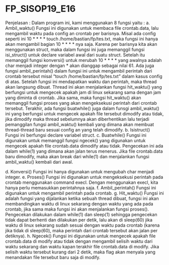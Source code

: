 # FP_SISOP19_E16

Penjelasan : 
Dalam program ini, kami menggunakan 8 fungsi yaitu :
a.	Ambil_waktu() 
Fungsi ini digunakan untuk membaca file crontab.data, lalu mengambil waktu pada config an crontab per barisnya. Misal ada config seperti ini 
10 * * * * touch /home/bastian/fp/tes.txt, maka fungsi ini hanya akan mengambil bagian 10 * * * * nya saja. Karena per barisnya kita akan menggunakan struct, maka dalam fungsi ini juga memanggil fungsi isi_struct() untuk declare variabel awal dari suatu struct. Setelah itu memanggil fungsi konversi() untuk merubah 10 * * * * yang awalnya adalah char menjadi integer dengan * akan dianggap sebagai nilai 61. Ada juga fungsi ambil_perintah() dalam fungsi ini untuk mengambil perintah dari crontab tersebut misal “touch /home/bastian/fp/tes.txt” dalam kasus config di atas. Setelah fungsi ini mendapatkan waktu dan perintah, maka thread akan langsung dibuat. Thread ini akan menjalankan fungsi hit_waktu() yang berfungsi untuk mengecek apakah jam di linux sekarang sama dengan jam yang diminta di crontab. Jika sama, maka fungsi hit_waktu() akan memanggil fungsi proses yang akan mengeksekusi perintah dari crontab tersebut. Terakhir, ada fungsi buatwhile() juga dalam funsgi ambil_waktu() ini yang berfungsi untuk mengecek apakah file tersebut dimodify atau tidak, jika dimodify maka thread sebelumnya akan diberhentikan lalu terjadi pemanggilan fungsi ambil_waktu() kembali yang dimana akan membuat thread-thread baru sesuai config an yang telah dimodify.
b.	Isistruct()
Fungsi ini berfungsi declare variabel struct.
c.	Buatwhile()
Fungsi ini digunakan untuk memanggil fungsi ngecek() yang digunakan untuk mengecek apakah file crontab.data dimodify atau tidak. Pengecekan ini ada dalam while(1) yang dimana akan jalan terus menerus. Jika file crontab.data baru dimodify, maka akan break dari while(1) dan menjalankan fungsi ambil_waktu() kembali dari awal.

d.	Konversi()
Fungsi ini hanya digunakan untuk mengubah char menjadi integer.
e.	Proses()
Fungsi ini digunakan untuk mengeksekusi perintah pada crontab menggunakan command execl. Dengan menggunakan execl, kita hanya perlu memasukkan perintahnya saja. 
f.	Ambil_perintah()
Fungsi ini digunakan untuk mengambil perintah pada crontab.
g.	Hit_waktu()
Fungsi ini adalah fungsi yang dijalankan ketika sebuah thread dibuat, fungsi ini akan membandingkan waktu di linux sekarang dengan waktu yang ada pada crontab, jika sama maka fungsi ini akan menjalankan fungsi proses(). Pengecekan dilakukan dalam while(1) dan sleep(1) sehingga pengecekan tidak dapat berhenti dan dilakukan per detik, lalu akan di sleep(60) jika waktu di linux sekarang sudah sesuai dengan waktu pada crontab (karena jika tidak di sleep(60), maka perintah dari crontab tersebut akan jalan per detiknya).
h.	Ngecek()
Fungsi ini digunakan untuk mengecek apakah file crontab.data di modify atau tidak dengan mengambil selisih waktu dari waktu sekarang dan waktu kapan terakhir file crontab.data di modify. Jika selisih waktu tersebut kurang dari 2 detik, maka flag akan menyala yang menandakan file tersebut baru saja di modify.
